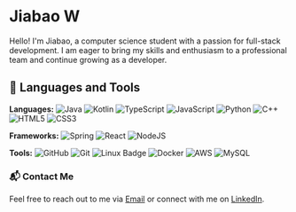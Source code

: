 # Jiabao W
Hello! I'm Jiabao, a computer science student with a passion for full-stack development. I am eager to bring my skills and enthusiasm to a professional team and continue growing as a developer.

## 🧰 Languages and Tools

**Languages:**
![Java](https://img.shields.io/badge/-Java-%232c3e50?style=flat-square&logo=java)
![Kotlin](https://img.shields.io/badge/Kotlin-0095D5?style=flat-square&logo=kotlin&logoColor=white)
![TypeScript](https://img.shields.io/badge/-TypeScript-007ACC?style=flat-square&logo=typescript&logoColor=white)
![JavaScript](https://img.shields.io/badge/-JavaScript-%23F7DF1C?style=flat-square&logo=javascript&logoColor=000000&labelColor=%23F7DF1C&color=%23FFCE5A)
![Python](https://img.shields.io/badge/-python-%23F7DF1C?style=flat-square&logo=python&labelColor=0D1117)
![C++](https://img.shields.io/badge/-C++-%232c3e50?style=flat-square&logo=cplusplus)
![HTML5](https://img.shields.io/badge/-HTML5-%23E44D27?style=flat-square&logo=html5&logoColor=ffffff)
![CSS3](https://img.shields.io/badge/-CSS3-%231572B6?style=flat-square&logo=css3)

**Frameworks:**
![Spring](https://img.shields.io/badge/Spring-6DB33F?style=flat-square&logo=spring&logoColor=white)
![React](https://img.shields.io/badge/-React-%23282C34?style=flat-square&logo=react)
![NodeJS](https://img.shields.io/badge/-Node.js-%232E8B57?style=flat-square&logo=nodedotjs&labelColor=0D1117)

**Tools:**
![GitHub](https://img.shields.io/badge/-GitHub-0D1117?style=flat-square&logo=github&labelColor=0D1117)
![Git](https://img.shields.io/badge/-Git-%23F05032?style=flat-square&logo=git&logoColor=%23ffffff)
![Linux Badge](https://img.shields.io/badge/Linux-FCC624?logo=linux&logoColor=000&style=flat)
![Docker](https://img.shields.io/badge/-Docker-%23282C34?&logo=Docker)
![AWS](https://img.shields.io/badge/-AWS-%23282C34?&logo=Amazon-AWS)
![MySQL](https://img.shields.io/badge/-mysql-007ACC?style=flat-square&logo=mysql&labelColor=0D1117)


### 📬 Contact Me
Feel free to reach out to me via [Email](mailto:jiabaowenwendy@gmail.com) or connect with me on [LinkedIn](https://www.linkedin.com/in/jiabaowen/).













